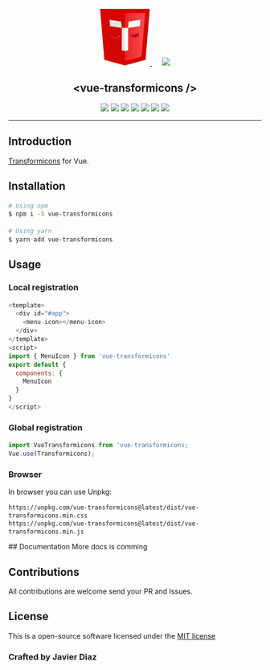 <p align="center">
  <a style="margin-right: 20px" href="https://github.com/transformicons/transformicons">
    <img src="example/img/transformicons-icon.svg" alt="Transformicons" width="100" />
  </a>
  <a href="https://github.com/coderdiaz/vue-transformicons">
    <img src="https://vuejs.org/images/logo.png" width="120">
  </a>
  <h2 style="font-weight: 700" align="center">&lt;vue-transformicons /&gt;</h2>
</p>

<p align="center">
    <a href="https://npmjs.com/package/vue-transformicons"><img src="https://img.shields.io/npm/dt/vue-transformicons.svg?style=flat-square"></a>
    <a href="https://github.com/coderdiaz/vue-transformicons/blob/master/LICENSE"><img src="https://img.shields.io/badge/license-MIT-blue.svg?style=flat-square"></a>
    <a href="https://github.com/coderdiaz/vue-transformicons/stargazers"><img src="https://img.shields.io/github/stars/coderdiaz/vue-transformicons.svg?style=flat-square"></a>
    <a href="http://npmjs.com/package/vue-transformicons"><img src="https://img.shields.io/npm/v/vue-transformicons.svg?style=flat-square"></a>
    <a href="http://npmjs.com/package/vue-transformicons"><img src="https://img.shields.io/npm/dm/vue-transformicons.svg?style=flat-square"></a>
    <a href="https://www.paypal.me/coderdiaz"><img src="https://img.shields.io/badge/invite-coffee-red.svg?style=flat-square"></a>
    <a href="https://travis-ci.org/coderdiaz/vue-transformicons"><img src="https://travis-ci.org/coderdiaz/vue-transformicons.svg?branch=master&style=flat-square"></a>
</a>

---

## Introduction
[Transformicons](http://transformicons.com) for Vue.

## Installation

```sh
# Using npm
$ npm i -S vue-transformicons

# Using yarn
$ yarn add vue-transformicons
```

## Usage
### Local registration
```js
<template>
  <div id="#app">
    <menu-icon></menu-icon>
  </div>
</template>
<script>
import { MenuIcon } from 'vue-transformicons'
export default {
  components: {
    MenuIcon
  }
}
</script>
```

### Global registration
```js
import VueTransformicons from 'vue-transformicons;
Vue.use(Transformicons);
```

### Browser
In browser you can use Unpkg:
```
https://unpkg.com/vue-transformicons@latest/dist/vue-transformicons.min.css
https://unpkg.com/vue-transformicons@latest/dist/vue-transformicons.min.js
```

## Documentation
More docs is comming

## Contributions
All contributions are welcome send your PR and Issues.

## License
This is a open-source software licensed under the [MIT license](https://raw.githubusercontent.com/coderdiaz/vue-tiny-pagination/master/LICENSE)

### Crafted by Javier Diaz